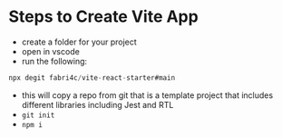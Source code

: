 # Steps to Create Vite App

- create a folder for your project
- open in vscode
- run the following:

```js
npx degit fabri4c/vite-react-starter#main
```

- this will copy a repo from git that is a template project that includes different libraries including Jest and RTL
- `git init`
- `npm i`
